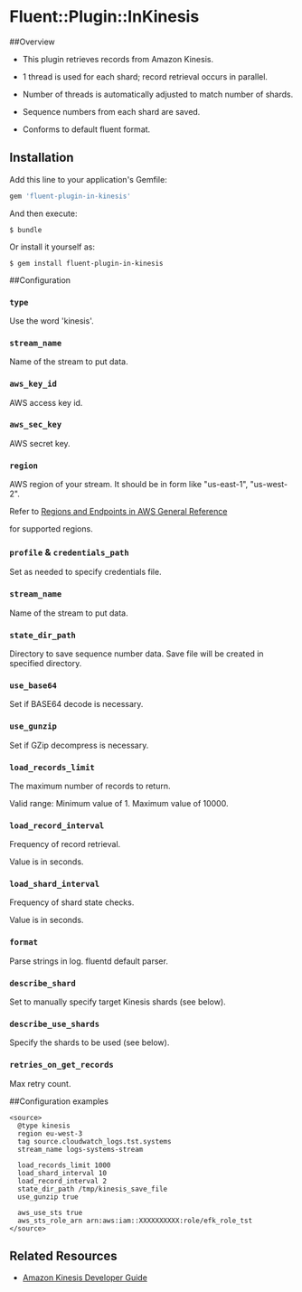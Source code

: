 # Fluent::Plugin::InKinesis

##Overview
  * This plugin retrieves records from Amazon Kinesis.
  
  * 1 thread is used for each shard; record retrieval occurs in parallel.
  
  * Number of threads is automatically adjusted to match number of shards.
  
  * Sequence numbers from each shard are saved.
  
  * Conforms to default fluent format.

## Installation

Add this line to your application's Gemfile:

```ruby
gem 'fluent-plugin-in-kinesis'
```

And then execute:

    $ bundle

Or install it yourself as:

    $ gem install fluent-plugin-in-kinesis


##Configuration
### `type`
  Use the word 'kinesis'.

### `stream_name`
  Name of the stream to put data.
 
### `aws_key_id`
  AWS access key id.
 
### `aws_sec_key`
  AWS secret key.
     
### `region`
  AWS region of your stream.
  It should be in form like "us-east-1", "us-west-2".
  
  Refer to [Regions and Endpoints in AWS General Reference](http://docs.aws.amazon.com/general/latest/gr/rande.html#ak_region)
  
  for supported regions.

### `profile` & `credentials_path`
  Set as needed to specify credentials file.
  
### `stream_name`
  Name of the stream to put data.
 
### `state_dir_path`
  Directory to save sequence number data.
  Save file will be created in specified directory.
  
### `use_base64`
  Set if BASE64 decode is necessary.
 
### `use_gunzip`
  Set if GZip decompress is necessary.

### `load_records_limit`
  The maximum number of records to return. 
  
  Valid range: Minimum value of 1. Maximum value of 10000.
 
### `load_record_interval`
  Frequency of record retrieval.
  
  Value is in seconds.
 
### `load_shard_interval`
  Frequency of shard state checks.
  
  Value is in seconds.
  
### `format`
  Parse strings in log.
  fluentd default parser.
  
### `describe_shard`
  Set to manually specify target Kinesis shards (see below). 
   
### `describe_use_shards`
  Specify the shards to be used (see below).
 
### `retries_on_get_records`
  Max retry count.


##Configuration examples
```
<source>
  @type kinesis
  region eu-west-3
  tag source.cloudwatch_logs.tst.systems
  stream_name logs-systems-stream

  load_records_limit 1000
  load_shard_interval 10
  load_record_interval 2
  state_dir_path /tmp/kinesis_save_file
  use_gunzip true

  aws_use_sts true
  aws_sts_role_arn arn:aws:iam::XXXXXXXXXX:role/efk_role_tst
</source>
```
    
## Related Resources

* [Amazon Kinesis Developer Guide](http://docs.aws.amazon.com/kinesis/latest/dev/introduction.html)      
